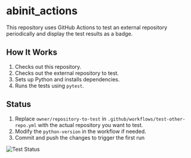# abinit_actions

This repository uses GitHub Actions to test an external repository periodically and display the test results as a badge.

## How It Works

1. Checks out this repository.
2. Checks out the external repository to test.
3. Sets up Python and installs dependencies.
4. Runs the tests using `pytest`.

## Status

1. Replace `owner/repository-to-test` in `.github/workflows/test-other-repo.yml` with the actual repository you want to test.
2. Modify the `python-version` in the workflow if needed.
3. Commit and push the changes to trigger the first run

![Test Status](https://github.com/abinit/abinit_actions/actions/workflows/download_abinit_and_make/badge.svg)













